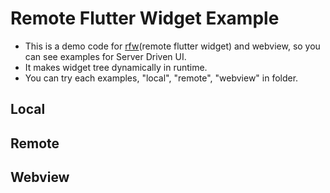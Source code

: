 # Remote Flutter Widget Example

- This is a demo code for [rfw](https://pub.dev/packages/rfw)(remote flutter widget) and webview, so you can see examples for Server Driven UI.
- It makes widget tree dynamically in runtime.
- You can try each examples, "local", "remote", "webview" in folder.

## Local

## Remote

## Webview

